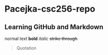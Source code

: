 # Pacejka-csc256-repo
## Learning GitHub and Markdown
normal text 
**bold** 
*italic* 
~~strike through~~
> Quotation 
